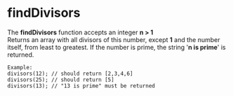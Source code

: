 # findDivisors

The __findDivisors__ function accepts an integer __n > 1__  
Returns an array with all divisors of this number, 
except __1__ and the number itself, from least to greatest. 
If the number is prime, the string '__n is prime__' is returned.

```
Example:
divisors(12); // should return [2,3,4,6]
divisors(25); // should return [5]
divisors(13); // "13 is prime" must be returned
```
